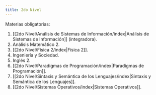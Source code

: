 ```yaml
---
title: 2do Nivel
---
```


Materias obligatorias:

1. [[2do Nivel/Análisis de Sistemas de Información/index|Análisis de Sistemas de Información]] (integradora).
2. Análisis Matemático 2.
3. [[2do Nivel/Física 2/index|Física 2]].
4. Ingeniería y Sociedad.
5. Inglés 2.
6. [[2do Nivel/Paradigmas de Programación/index|Paradigmas de Programación]].
7. [[2do Nivel/Sintaxis y Semántica de los Lenguajes/index|Sintaxis y Semántica de los Lenguajes]].
8. [[2do Nivel/Sistemas Operativos/index|Sistemas Operativos]].
